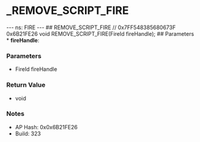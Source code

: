 # _REMOVE_SCRIPT_FIRE

--- ns: FIRE --- ## REMOVE_SCRIPT_FIRE  // 0x7FF548385680673F 0x6B21FE26 void REMOVE_SCRIPT_FIRE(FireId fireHandle);   ## Parameters * **fireHandle**:

### Parameters
* FireId fireHandle

### Return Value
* void

### Notes
* AP Hash: 0x0x6B21FE26
* Build: 323

